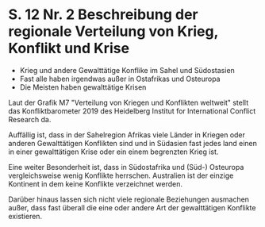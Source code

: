 # S. 12 Nr. 2 Beschreibung der regionale Verteilung von Krieg, Konflikt und Krise
+ Krieg und andere Gewalttätige Konflike im Sahel und Südostasien
+ Fast alle haben irgendwas außer in Ostafrikas und Osteuropa
+ Die Meisten haben gewalttätige Krisen

Laut der Grafik M7 "Verteilung von Kriegen und Konflikten weltweit" stellt das Konfliktbarometer 2019 des Heidelberg Institut for International Conflict Research da. 

Auffällig ist, dass in der Sahelregion Afrikas viele Länder in Kriegen oder anderen Gewalttätigen Konflikten sind und in Südasien fast jedes land einen in einer gewalttätigen Krise oder ein einem begrenzten Krieg ist.

Eine weiter Besonderheit ist, dass in Südostafrika und (Süd-) Osteuropa vergleichsweise wenig Konflikte herrschen. Australien ist der einzige Kontinent in dem keine Konflikte verzeichnet werden. 

Darüber hinaus lassen sich nicht viele regionale Beziehungen ausmachen außer, dass fast überall die eine oder andere Art der gewalttätigen Konflikte existieren.